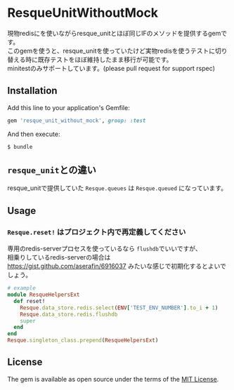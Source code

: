 # ResqueUnitWithoutMock
現物redisにを使いながらresque_unitとほぼ同じIFのメソッドを提供するgemです。  
このgemを使うと、resque_unitを使っていたけど実物redisを使うテストに切り替える時に既存テストをほぼ維持したまま移行が可能です。  
minitestのみサポートしています。(please pull request for support rspec)

## Installation

Add this line to your application's Gemfile:

```ruby
gem 'resque_unit_without_mock', group: :test
```

And then execute:

    $ bundle

## `resque_unit`との違い
resque_unitで提供していた `Resque.queues` は `Resque.queued` になっています。

## Usage
### `Resque.reset!` はプロジェクト内で再定義してください
専用のredis-serverプロセスを使っているなら `flushdb`でいいですが、  
相乗りしているredis-serverの場合は https://gist.github.com/aserafin/6916037 みたいな感じで初期化するとよいでしょう。

```ruby
# example
module ResqueHelpersExt
  def reset!
    Resque.data_store.redis.select(ENV['TEST_ENV_NUMBER'].to_i + 1)
    Resque.data_store.redis.flushdb
    super
  end
end
Resque.singleton_class.prepend(ResqueHelpersExt)
```

## License

The gem is available as open source under the terms of the [MIT License](https://opensource.org/licenses/MIT).
